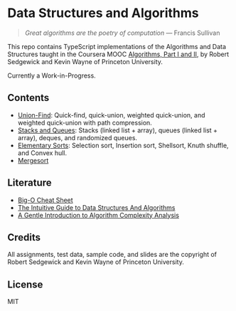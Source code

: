 # Data Structures and Algorithms


> *Great algorithms are the poetry of computation* — Francis Sullivan


This repo contains TypeScript implementations of the Algorithms and Data Structures taught in the Coursera MOOC [Algorithms, Part I and II](https://www.coursera.org/learn/algorithms-part1/), by Robert Sedgewick and Kevin Wayne of Princeton University. 


Currently a Work-in-Progress.

## Contents
- [Union-Find](union-find/): Quick-find, quick-union, weighted quick-union, and weighted quick-union with path compression.
- [Stacks and Queues](stacks-and-queues/): Stacks (linked list + array), queues (linked list + array), deques, and randomized queues.
- [Elementary Sorts](elementary-sorts/): Selection sort, Insertion sort, Shellsort, Knuth shuffle, and Convex hull.
- [Mergesort](mergesort/)

## Literature
- [Big-O Cheat Sheet](http://bigocheatsheet.com/)
- [The Intuitive Guide to Data Structures And Algorithms](https://www.interviewcake.com/data-structures-and-algorithms-guide)
- [A Gentle Introduction to Algorithm Complexity Analysis](http://discrete.gr/complexity/)

## Credits
All assignments, test data, sample code, and slides are the copyright of Robert Sedgewick and Kevin Wayne of Princeton University.

## License
MIT